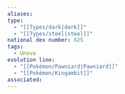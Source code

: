 ```yaml
---
aliases: 
type:
  - "[[Types/dark|dark]]"
  - "[[Types/steel|steel]]"
national dex number: 625
tags:
  - Unova
evolution line:
  - "[[Pokémon/Pawniard|Pawniard]]"
  - "[[Pokémon/Kingambit]]"
associated: 
---
```

